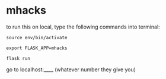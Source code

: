 # mhacks

to run this on local, type the following commands into terminal: 
```
source env/bin/activate

export FLASK_APP=mhacks 

flask run
```
go to localhost:____ (whatever number they give you) 
